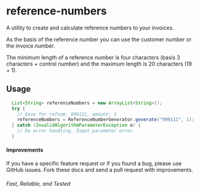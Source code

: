 # reference-numbers

A utility to create and calculate reference numbers to your invoices.

As the basis of the reference number you can use the customer number or the invoice number. 

The minimum length of a reference number is four characters (basis 3 characters + control number) and the maximum length is 20 characters (19 + 1).

## Usage

```java
  List<String> referenceNumbers = new ArrayList<String>();
  try {
    // base for refnum: 999111, amount: 1
    referenceNumbers = ReferenceNumberGenerator.generate("999111", 1);
  } catch (InvalidAlgorithmParameterException e) {
    // Do error handling. Input parameter error.
  }
```
#### Improvements
If you have a specific feature request or if you found a bug, please use GitHub issues. Fork these docs and send a pull request with improvements.

###### Fast, Reliable, and Tested

